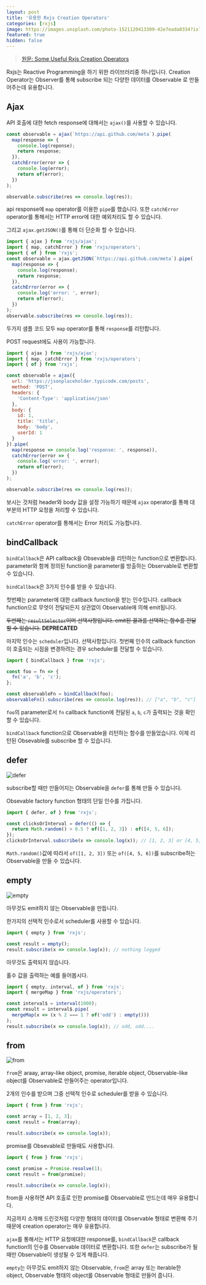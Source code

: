 ```yaml
---
layout: post
title: '유용한 Rxjs Creation Operators'
categories: [rxjs]
image: https://images.unsplash.com/photo-1521120413309-42e7eada0334?ixlib=rb-1.2.1&ixid=eyJhcHBfaWQiOjEyMDd9&auto=format&fit=crop&w=1350&q=80
featured: true
hidden: false
---
```


> [원문: Some Useful Rxjs Creation Operators](https://images.unsplash.com/photo-1521120413309-42e7eada0334?ixlib=rb-1.2.1&ixid=eyJhcHBfaWQiOjEyMDd9&auto=format&fit=crop&w=1350&q=80)

Rxjs는 Reactive Programming을 하기 위한 라이브러리중 하나입니다. Creation Operator는 Observer를 통해 subscribe 되는 다양한 데이터를 Observable 로 만들어주는데 유용합니다.

## Ajax

API 호출에 대한 fetch response에 대해서는 `ajax()`를 사용할 수 있습니다.

```javascript
const observable = ajax(`https://api.github.com/meta`).pipe(
  map(response => {
    console.log(reponse);
    return response;
  }),
  catchError(error => {
    console.log(error);
    return of(error);
  })
);

observable.subscribe(res => console.log(res));
```

api response에 `map` operator를 이용한 `pipe`를 했습니다. 또한 `catchError` operator를 통해서는 HTTP error에 대한 예외처리도 할 수 있습니다.

그리고 `ajax.getJSON()`를 통해 더 단순화 할 수 있습니다.

```javascript
import { ajax } from 'rxjs/ajax';
import { map, catchError } from 'rxjs/operators';
import { of } from 'rxjs';
const observable = ajax.getJSON(`https://api.github.com/meta`).pipe(
  map(response => {
    console.log(response);
    return response;
  }),
  catchError(error => {
    console.log('error: ', error);
    return of(error);
  })
);
observable.subscribe(res => console.log(res));
```

두가지 샘플 코드 모두 `map` operator를 통해 `response`를 리턴합니다.

POST request에도 사용이 가능합니다.

```javascript
import { ajax } from 'rxjs/ajax';
import { map, catchError } from 'rxjs/operators';
import { of } from 'rxjs';

const observable = ajax({
  url: 'https://jsonplaceholder.typicode.com/posts',
  method: 'POST',
  headers: {
    'Content-Type': 'application/json'
  },
  body: {
    id: 1,
    title: 'title',
    body: 'body',
    userId: 1
  }
}).pipe(
  map(response => console.log('response: ', response)),
  catchError(error => {
    console.log('error: ', error);
    return of(error);
  })
);

observable.subscribe(res => console.log(res));
```

보시는 것처럼 header와 body 값을 설정 가능하기 때문에 `ajax` operator를 통해 대부분의 HTTP 요청을 처리할 수 있습니다.

`catchError` operator를 통해서는 Error 처리도 가능합니다.

## bindCallback

`bindCallback`은 API callback을 Obsevable을 리턴하는 function으로 변환합니다.
parameter와 함께 정의된 function을 parameter를 방출하는 Observable로 변환할 수 있습니다.

`bindCallback`은 3가지 인수를 받을 수 있습니다.

첫번째는 parameter에 대한 callback function을 받는 인수입니다. callback function으로 무엇이 전달되든지 상관없이 Observable에 의해 emit됩니다.

~~두번째는 `resultSelector`이며 선택사항입니다. emit된 결과를 선택하는 함수를 전달할 수 있습니다.~~ **DEPRECATED**

마지막 인수는 `scheduler`입니다. 선택사항입니다. 첫번째 인수의 callback function이 호출되는 시점을 변경하려는 경우 scheduler를 전달할 수 있습니다.

```javascript
import { bindCallback } from 'rxjs';

const foo = fn => {
  fn('a', 'b', 'c');
};

const observableFn = bindCallback(foo);
observableFn().subscribe(res => console.log(res)); // ["a", "b", "c"]
```

`foo`의 parameter로서 `fn` callback function에 전달된 `a`, `b`, `c`가 출력되는 것을 확인 할 수 있습니다.

`bindCallback` function으로 Observable을 리턴하는 함수를 만들었습니다. 이제 리턴된 Obsevable를 subscribe 할 수 있습니다.

## defer

![defer](https://rxjs-dev.firebaseapp.com/assets/images/marble-diagrams/defer.png)

subscribe할 때만 만들어지는 Observable을 `defer`를 통해 만들 수 있습니다.

Obsevable factory function 형태의 단일 인수를 가집니다.

```javascript
import { defer, of } from 'rxjs';

const clicksOrInterval = defer(() => {
  return Math.random() > 0.5 ? of([1, 2, 3]) : of([4, 5, 6]);
});
clicksOrInterval.subscribe(x => console.log(x)); // [1, 2, 3] or [4, 5, 6]
```

`Math.random()`값에 따라서 `of([1, 2, 3])` 또는 `of([4, 5, 6])`를 subscribe하는 Observable을 만들 수 있습니다.

## empty

![empty](https://rxjs-dev.firebaseapp.com/assets/images/marble-diagrams/empty.png)

아무것도 emit하지 않는 Observable을 만듭니다.

한가지의 선택적 인수로서 scheduler를 사용할 수 있습니다.

```javascript
import { empty } from 'rxjs';

const result = empty();
result.subscribe(x => console.log(x)); // nothing logged
```

아무것도 출력되지 않습니다.

홀수 값을 출력하는 예를 들어봅시다.

```javascript
import { empty, interval, of } from 'rxjs';
import { mergeMap } from 'rxjs/operators';

const interval$ = interval(1000);
const result = interval$.pipe(
  mergeMap(x => (x % 2 === 1 ? of('odd') : empty()))
);
result.subscribe(x => console.log(x)); // odd, odd....
```

## from

![from](https://rxjs-dev.firebaseapp.com/assets/images/marble-diagrams/from.png)

`from`은 araay, array-like object, promise, iterable object, Observable-like object를 Observable로 만들어주는 operator입니다.

2개의 인수를 받으며 그중 선택적 인수로 scheduler를 받을 수 있습니다.

```javascript
import { from } from 'rxjs';

const array = [1, 2, 3];
const result = from(array);

result.subscribe(x => console.log(x));
```

promise를 Obsevable로 만들때도 사용합니다.

```javascript
import { from } from 'rxjs';

const promise = Promise.resolve(1);
const result = from(promise);

result.subscribe(x => console.log(x));
```

from을 사용하면 API 호출로 인한 promise를 Observable로 만드는데 매우 유용합니다.

지금까지 소개해 드린것처럼 다양한 형태의 데이터를 Observable 형태로 변환해 주기 때문에 creation operator는 매우 유용합니다.

`ajax`를 통해서는 HTTP 요청에대한 response를, `bindCallback`은 callback function의 인수를 Observable 데이터로 변환합니다.
또한 `defer`는 subscribe가 될때만 Observable이 생성될 수 있게 해줍니다.

`empty`는 아무것도 emit하지 않는 Observable, `from`은 array 또는 iterable한 object, Observable 형태의 object를 Observable 형태로 만들어 줍니다.
